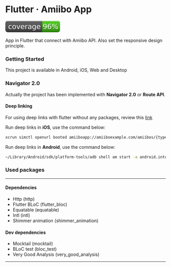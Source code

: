# Flutter · Amiibo App

![Coverage](./coverage_badge.svg?sanitize=true)

App in Flutter that connect with Amiibo API. Also set the responsive design principle.

### Getting Started

This project is available in Android, iOS, Web and Desktop

### Navigator 2.0

Actually the project has been implemented with **Navigator 2.0** or **Route API**.

#### Deep linking

For using deep links with flutter without any packages, review this [link](https://flutter.dev/docs/development/ui/navigation/deep-linking)

Run deep links in **iOS**, use the command below:
```bash
xcrun simctl openurl booted amiiboapp://amiiboexample.com/amiibos/{type}/amiibo/{id}
```

Run deep links in **Android**, use the command below:
```bash
~/Library/Android/sdk/platform-tools/adb shell am start -a android.intent.action.VIEW \ -c android.intent.category.BROWSABLE \ -d amiiboapp://amiiboexample.com/amiibos/{type}/amiibo/{id}
```

### Used packages

------
#### Dependencies
- Http (http)
- Flutter BLoC (flutter_bloc)
- Equatable (equatable)
- Intl (intl)
- Shimmer animation (shimmer_animation)

#### Dev dependencies
- Mocktail (mocktail)
- BLoC test (bloc_test)
- Very Good Analysis (very_good_analysis)
------
